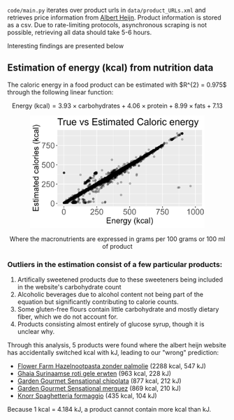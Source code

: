`code/main.py` iterates over product urls in `data/product_URLs.xml` and retrieves price information from [Albert Heijn](https://www.ah.nl). Product information is stored as a csv. Due to rate-limiting protocols, asynchronous scraping is not possible, retrieving all data should take 5-6 hours.

Interesting findings are presented below

## Estimation of energy (kcal) from nutrition data
<p>The caloric energy in a food product can be estimated with $R^{2} = 0.975$ through the following linear function:</p>

$$ \text{Energy (kcal)} = 3.93 \times \text{carbohydrates} + 4.06 \times \text{protein} + 8.99 \times \text{fats} + 7.13 $$

<p align="center">
  <img src="images/correlation_scatter.png" alt="Correlation Plot" width="400">
</p>

<p align=center>Where the macronutrients are expressed in grams per 100 grams or 100 ml of product</p>

### Outliers in the estimation consist of a few particular products:

1. Artifically sweetened products due to these sweeteners being included in the website's carbohydrate count
2. Alcoholic beverages due to alcohol content not being part of the equation but significantly contributing to calorie counts.
3. Some gluten-free flours contain little carbohydrate and mostly dietary fiber, which we do not account for.
4. Products consisting almost entirely of glucose syrup, though it is unclear why.

Through this analysis, 5 products were found where the albert heijn website has accidentally switched kcal with kJ, leading to our "wrong" prediction:
- [Flower Farm Hazelnootpasta zonder palmolie](https://www.ah.nl/producten/product/wi532254/flower-farm-hazelnootpasta-zonder-palmolie) (2288 kcal, 547 kJ)
- [Ghaia Surinaamse roti gele erwten](https://www.ah.nl/producten/product/wi558400/ghaia-surinaamse-roti-gele-erwten) (963 kcal, 228 kJ)
- [Garden Gourmet Sensational chipolata](https://www.ah.nl/producten/product/wi577209/garden-gourmet-sensational-chipolata) (877 kcal, 212 kJ)
- [Garden Gourmet Sensational merguez](https://www.ah.nl/producten/product/wi577210/garden-gourmet-sensational-merguez) (869 kcal, 210 kJ)
- [Knorr Spaghetteria formaggio](https://www.ah.nl/producten/product/wi574291/knorr-spaghetteria-formaggio) (435 kcal, 104 kJ)

Because 1 kcal = 4.184 kJ, a product cannot contain more kcal than kJ.
